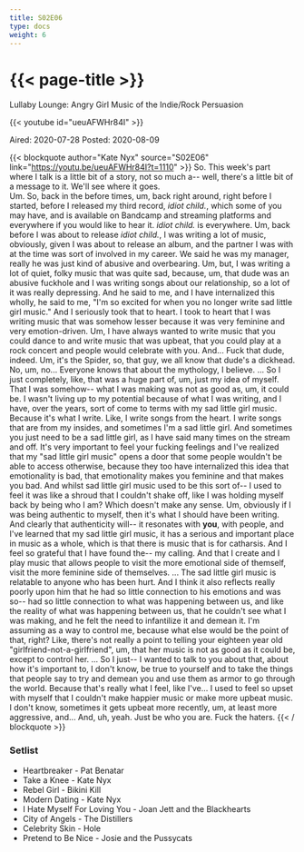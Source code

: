 ```yaml
---
title: S02E06
type: docs
weight: 6
---
```


# {{< page-title >}}

Lullaby Lounge: Angry Girl Music of the Indie/Rock Persuasion

{{< youtube id="ueuAFWHr84I" >}}

Aired: 2020-07-28
Posted: 2020-08-09



{{< blockquote author="Kate Nyx" source="S02E06" link="https://youtu.be/ueuAFWHr84I?t=1110" >}}
So.  This week's part where I talk is a little bit of a story, not so much a-- well, there's a little bit of a message to it.  We'll see where it goes.
<br/>
Um.  So, back in the before times, um, back right around, right before I started, before I released my third record, <i>idiot child.</i>, which some of you may have, and is available on Bandcamp and streaming platforms and everywhere if you would like to hear it.  <i>idiot child.</i> is everywhere.  Um, back before I was about to release <i>idiot child.</i>, I was writing a lot of music, obviously, given I was about to release an album, and the partner I was with at the time was sort of involved in my career.  We said he was my manager, really he was just kind of abusive and overbearing.  Um, but, I was writing a lot of quiet, folky music that was quite sad, because, um, that dude was an abusive fuckhole and I was writing songs about our relationship, so a lot of it was really depressing.  And he said to me, and I have internalized this wholly, he said to me, "I'm so excited for when you no longer write sad little girl music."  And I seriously took that to heart.  I took to heart that I was writing music that was somehow lesser because it was very feminine and very emotion-driven.  Um, I have always wanted to write music that you could dance to and write music that was upbeat, that you could play at a rock concert and people would celebrate with you.  And...  Fuck that dude, indeed.  Um, it's the Spider, so, that guy, we all know that dude's a dickhead.  No, um, no...  Everyone knows that about the mythology, I believe.  ...  So I just completely, like, that was a huge part of, um, just my idea of myself.  That I was somehow-- what I was making was not as good as, um, it could be.  I wasn't living up to my potential because of what I was writing, and I have, over the years, sort of come to terms with my sad little girl music.  Because it's what I write.  Like, I write songs from the heart.  I write songs that are from my insides, and sometimes I'm a sad little girl.  And sometimes you just need to be a sad little girl, as I have said many times on the stream and off.  It's very important to feel your fucking feelings and I've realized that my "sad little girl music" opens a door that some people wouldn't be able to access otherwise, because they too have internalized this idea that emotionality is bad, that emotionality makes you feminine and that makes you bad.  And whilst sad little girl music used to be this sort of-- I used to feel it was like a shroud that I couldn't shake off, like I was holding myself back by being who I am?  Which doesn't make any sense.  Um, obviously if I was being authentic to myself, then it's what I should have been writing.  And clearly that authenticity will-- it resonates with <b>you</b>, with people, and I've learned that my sad little girl music, it has a serious and important place in music as a whole, which is that there is music that is for catharsis.  And I feel so grateful that I have found the-- my calling.  And that I create and I play music that allows people to visit the more emotional side of themself, visit the more feminine side of themselves.  ...  The sad little girl music is relatable to anyone who has been hurt.  And I think it also reflects really poorly upon him that he had so little connection to his emotions and was so-- had so little connection to what was happening between us, and like the reality of what was happening between us, that he couldn't see what I was making, and he felt the need to infantilize it and demean it.  I'm assuming as a way to control me, because what else would be the point of that, right?  Like, there's not really a point to telling your eighteen year old "girlfriend-not-a-girlfriend", um, that her music is not as good as it could be, except to control her.  ...  So I just-- I wanted to talk to you about that, about how it's important to, I don't know, be true to yourself and to take the things that people say to try and demean you and use them as armor to go through the world.  Because that's really what I feel, like I've...  I used to feel so upset with myself that I couldn't make happier music or make more upbeat music.  I don't know, sometimes it gets upbeat more recently, um, at least more aggressive, and...  And, uh, yeah.  Just be who you are.  Fuck the haters.
{{< / blockquote >}}

### Setlist
* Heartbreaker - Pat Benatar
* Take a Knee - Kate Nyx
* Rebel Girl - Bikini Kill
* Modern Dating - Kate Nyx
* I Hate Myself For Loving You - Joan Jett and the Blackhearts
* City of Angels - The Distillers
* Celebrity Skin - Hole
* Pretend to Be Nice - Josie and the Pussycats
